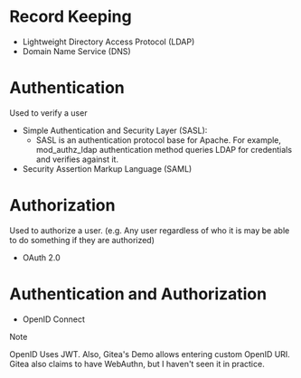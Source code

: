 # Record Keeping
- Lightweight Directory Access Protocol (LDAP)
- Domain Name Service (DNS)

# Authentication
Used to verify a user

- Simple Authentication and Security Layer (SASL): 
	- SASL is an authentication protocol base for Apache. For example, mod_authz_ldap authentication method queries LDAP for credentials and verifies against it.
- Security Assertion Markup Language (SAML)

# Authorization
Used to authorize a user. (e.g. Any user regardless of who it is may be able to do something if they are authorized)

- OAuth 2.0

# Authentication and Authorization
- OpenID Connect

> [!NOTE] 
> OpenID Uses JWT.
> Also, Gitea's Demo allows entering custom OpenID URI.
> Gitea also claims to have WebAuthn, but I haven't seen it in practice.